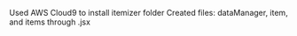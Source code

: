 Used AWS Cloud9 to install itemizer folder
Created files: dataManager, item, and items through .jsx
